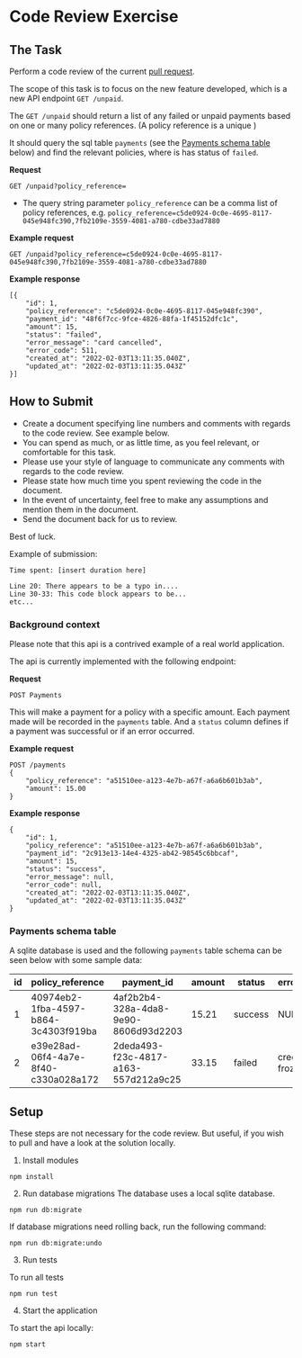 # Code Review Exercise
## The Task

Perform a code review of the current [pull request](https://github.com/bymiles-tech/code-review-exercise/pull/2).

The scope of this task is to focus on the new feature developed, which is a new API endpoint `GET /unpaid`.

The `GET /unpaid` should return a list of any failed or unpaid payments based on one or many policy references. (A policy reference is a unique )

It should query the sql table `payments` (see the [Payments schema table](#payments-schema-table) below) and find the relevant policies, where is has status of `failed`.

**Request**
```
GET /unpaid?policy_reference=
```

* The query string parameter `policy_reference` can be a comma list of policy references, e.g. `policy_reference=c5de0924-0c0e-4695-8117-045e948fc390,7fb2109e-3559-4081-a780-cdbe33ad7880`

**Example request**
```
GET /unpaid?policy_reference=c5de0924-0c0e-4695-8117-045e948fc390,7fb2109e-3559-4081-a780-cdbe33ad7880
```

**Example response**
```
[{
    "id": 1,
    "policy_reference": "c5de0924-0c0e-4695-8117-045e948fc390",
    "payment_id": "48f6f7cc-9fce-4826-88fa-1f45152dfc1c",
    "amount": 15,
    "status": "failed",
    "error_message": "card cancelled",
    "error_code": 511,
    "created_at": "2022-02-03T13:11:35.040Z",
    "updated_at": "2022-02-03T13:11:35.043Z"
}]
```

## How to Submit
* Create a document specifying line numbers and comments with regards to the code review. See example below.
* You can spend as much, or as little time, as you feel relevant, or comfortable for this task.
* Please use your style of language to communicate any comments with regards to the code review.
* Please state how much time you spent reviewing the code in the document.
* In the event of uncertainty, feel free to make any assumptions and mention them in the document.
* Send the document back for us to review.

Best of luck.

Example of submission:

```
Time spent: [insert duration here]

Line 20: There appears to be a typo in....
Line 30-33: This code block appears to be...
etc...
```
### Background context

Please note that this api is a contrived example of a real world application.

The api is currently implemented with the following endpoint:

**Request**
```
POST Payments
```
This will make a payment for a policy with a specific amount. Each payment made will be recorded in the `payments` table. And a `status` column defines if a payment was successful or if an error occurred.

**Example request**
```
POST /payments
{
    "policy_reference": "a51510ee-a123-4e7b-a67f-a6a6b601b3ab",
    "amount": 15.00
}
```

**Example response**
```
{
    "id": 1,
    "policy_reference": "a51510ee-a123-4e7b-a67f-a6a6b601b3ab",
    "payment_id": "2c913e13-14e4-4325-ab42-98545c6bbcaf",
    "amount": 15,
    "status": "success",
    "error_message": null,
    "error_code": null,
    "created_at": "2022-02-03T13:11:35.040Z",
    "updated_at": "2022-02-03T13:11:35.043Z"
}
```

### Payments schema table

A sqlite database is used and the following `payments` table schema can be seen below with some sample data:


| id 	| policy_reference                     	| payment_id                           	| amount 	| status  	| error_message      	| error_code 	| created_at               	| updated_at               	|
|----	|--------------------------------------	|--------------------------------------	|--------	|---------	|--------------------	|------------	|--------------------------	|--------------------------	|
| 1  	| 40974eb2-1fba-4597-b864-3c4303f919ba 	| 4af2b2b4-328a-4da8-9e90-8606d93d2203 	| 15.21  	| success 	| NULL               	| NULL       	| 2022-02-03T14:13:02.363Z 	| 2022-02-03T14:13:02.364Z 	|
| 2  	| e39e28ad-06f4-4a7e-8f40-c330a028a172 	| 2deda493-f23c-4817-a163-557d212a9c25 	| 33.15  	| failed  	| credit card frozen 	| 561        	| 2022-02-03T14:13:02.447Z 	| 2022-02-03T14:13:02.447Z 	|

## Setup

These steps are not necessary for the code review. But useful, if you wish to pull and have a look at the solution locally.


1. Install modules

```
npm install
```

2. Run database migrations
The database uses a local sqlite database.

```
npm run db:migrate
```

If database migrations need rolling back, run the following command:

```
npm run db:migrate:undo
```

3. Run tests

To run all tests

```
npm run test
```

4. Start the application

To start the api locally:

```
npm start
```

